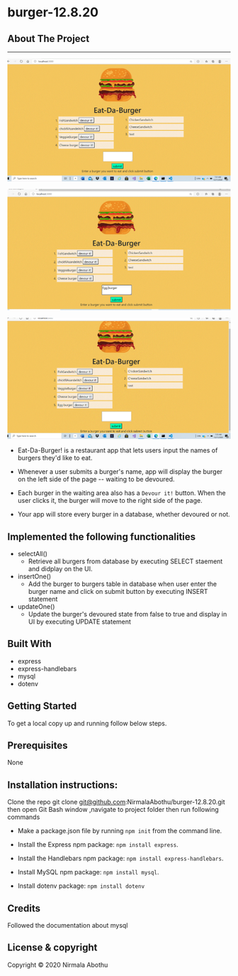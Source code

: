 # burger-12.8.20

## About The Project

---

![alt text](public/assets/Images/image1.PNG)

![alt text](public/assets/Images/image2.PNG)

![alt text](public/assets/Images/image3.PNG)

-    Eat-Da-Burger! is a restaurant app that lets users input the names of burgers they'd like to eat.

-    Whenever a user submits a burger's name, app will display the burger on the left side of the page -- waiting to be devoured.

-    Each burger in the waiting area also has a `Devour it!` button. When the user clicks it, the burger will move to the right side of the page.

-    Your app will store every burger in a database, whether devoured or not.

## Implemented the following functionalities

-    selectAll()
     -    Retrieve all burgers from database by executing SELECT staement and didplay on the UI.
-    insertOne()
     -    Add the burger to burgers table in database when user enter the burger name and click on submit button by executing INSERT statement
-    updateOne()
     -    Update the burger's devoured state from false to true and display in UI by executing UPDATE statement

## Built With

-    express
-    express-handlebars
-    mysql
-    dotenv

## Getting Started

To get a local copy up and running follow below steps.

## Prerequisites

None

## Installation instructions:

Clone the repo git clone git@github.com:NirmalaAbothu/burger-12.8.20.git then open Git Bash window ,navigate to project folder then run
following commands

-    Make a package.json file by running `npm init` from the command line.

-    Install the Express npm package: `npm install express`.

-    Install the Handlebars npm package: `npm install express-handlebars`.

-    Install MySQL npm package: `npm install mysql`.
-    Install dotenv package: `npm install dotenv`

## Credits

Followed the documentation about mysql

## License & copyright

Copyright © 2020 Nirmala Abothu

